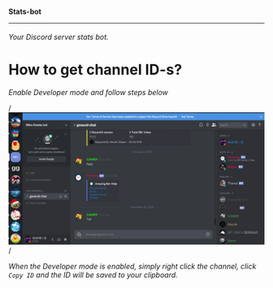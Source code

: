 #### Stats-bot <hr>

*Your Discord server stats bot.*

# How to get channel ID-s?

*Enable Developer mode and follow steps below*

/*<img src="screenshots/P9G8UDgoNN.gif"/>*/

*When the Developer mode is enabled, simply right click the channel, click `Copy ID` and the ID will be saved to your clipboard.*
